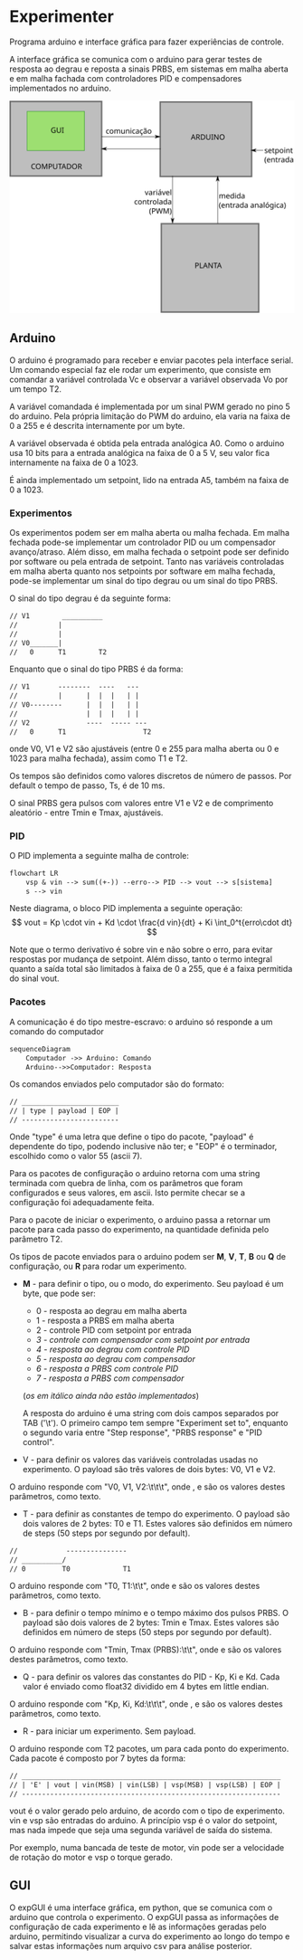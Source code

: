 # Experimenter

Programa arduino e interface gráfica para fazer experiências de controle.

A interface gráfica se comunica com o arduino para gerar testes de resposta ao degrau e reposta a sinais PRBS, em sistemas em malha aberta e em malha fachada com controladores PID e compensadores implementados no arduino.

![sistema.svg](sistema.svg)

## Arduino

O arduino é programado para receber e enviar pacotes pela interface serial. Um comando especial faz ele rodar um experimento, que consiste em comandar a variável controlada Vc e observar a variável observada Vo por um tempo T2.

A variável comandada é implementada por um sinal PWM gerado no pino 5 do arduino. Pela própria limitação do PWM do arduino, ela varia na faixa de 0 a 255 e é descrita internamente por um byte.

A variável observada é obtida pela entrada analógica A0. Como o arduino usa 10 bits para a entrada analógica na faixa de 0 a 5 V, seu valor fica internamente na faixa de 0 a 1023.

É ainda implementado um setpoint, lido na entrada A5, também na faixa de 0 a 1023.

### Experimentos

Os experimentos podem ser em malha aberta ou malha fechada. Em malha fechada pode-se implementar um controlador PID ou um compensador avanço/atraso. Além disso, em malha fechada o setpoint pode ser definido por software ou pela entrada de setpoint.
Tanto nas variáveis controladas em malha aberta quanto nos setpoints por software em malha fechada, pode-se implementar um sinal do tipo degrau ou um sinal do tipo PRBS.

O sinal do tipo degrau é da seguinte forma:

```
// V1        __________
//          |
//          |
// V0_______|
//   0      T1        T2
```

Enquanto que o sinal do tipo PRBS é da forma:
```
// V1       --------  ----   ---
//          |      |  |  |   | |
// V0--------      |  |  |   | |
//                 |  |  |   | |
// V2              ----  ----- ---
//   0      T1                   T2
```

onde V0, V1 e V2 são ajustáveis (entre 0 e 255 para malha aberta ou 0 e 1023 para malha fechada), assim como T1 e T2.

Os tempos são definidos como valores discretos de número de passos. Por default o tempo de passo, Ts, é de 10 ms.
 
O sinal PRBS gera pulsos com valores entre V1 e V2 e de comprimento aleatório - entre Tmin e Tmax, ajustáveis.

### PID
O PID implementa a seguinte malha de controle:
```mermaid
flowchart LR
	vsp & vin --> sum((+-)) --erro--> PID --> vout --> s[sistema]
	s --> vin
```
Neste diagrama, o bloco PID implementa a seguinte operação:
$$
vout = Kp \cdot vin + Kd \cdot \frac{d vin}{dt} + Ki \int_0^t{erro\cdot dt}
$$

Note que o termo derivativo é sobre vin e não sobre o erro, para evitar respostas por mudança de setpoint. Além disso, tanto o termo integral quanto a saída total são limitados à faixa de 0 a 255, que é a faixa permitida do sinal vout.

### Pacotes
A comunicação é do tipo mestre-escravo: o arduino só responde a um comando do computador
```mermaid
sequenceDiagram
    Computador ->> Arduino: Comando
    Arduino-->>Computador: Resposta
```
Os comandos enviados pelo computador são do formato:

```
// ________________________
// | type | payload | EOP |
// ------------------------
```
Onde "type" é uma letra que define o tipo do pacote, "payload" é dependente do tipo, podendo inclusive não ter;  e "EOP" é o terminador, escolhido como o valor 55 (ascii 7).

Para os pacotes de configuração o arduino retorna com uma string terminada com quebra de linha, com os parâmetros que foram configurados e seus valores, em ascii. Isto permite checar se a configuração foi adequadamente feita.

Para o pacote de iniciar o experimento, o arduino passa a retornar um pacote para cada passo do experimento, na quantidade definida pelo parâmetro T2. 

Os tipos de pacote enviados para o arduino podem ser **M**, **V**, **T**, **B** ou **Q** de configuração, ou **R** para rodar um experimento.

- **M** - para definir o tipo, ou o modo, do experimento. Seu payload é um byte, que pode ser:
	- 0 - resposta ao degrau em malha aberta
	- 1 - resposta a PRBS em malha aberta
	- 2 - controle PID com setpoint por entrada
	- *3 - controle com compensador com setpoint por entrada*
	- *4 - resposta ao degrau com controle PID*
	- *5 - resposta ao degrau com compensador*
	- *6 - resposta a PRBS com controle PID*
	- *7 - resposta a PRBS com compensador*
	
	(*os em itálico ainda não estão implementados*)

	A resposta do arduino é uma string com dois campos separados por TAB ('\t'). O primeiro campo tem sempre "Experiment set to", enquanto o segundo varia entre "Step response", "PRBS response" e "PID control".


- V - para definir os valores das variáveis controladas usadas no experimento. O payload são três valores de dois bytes: V0, V1 e V2.

O arduino responde com "V0, V1, V2:\t<V0>\t<V1>\t<V2>", onde <V0>, <V1> e <V2> são os valores destes parâmetros, como texto.

- T - para definir as constantes de tempo do experimento. O payload são dois valores de 2 bytes: T0 e T1. Estes valores são definidos em número de steps (50 steps por segundo por default).
```
//            ---------------
// __________/
// 0         T0             T1
```

O arduino responde com "T0, T1:\t<T0>\t<T1>", onde <T0> e <T1> são os valores destes parâmetros, como texto.

- B - para definir o tempo mínimo e o tempo máximo dos pulsos PRBS. O payload são dois valores de 2 bytes: Tmin e Tmax. Estes valores são definidos em número de steps (50 steps por segundo por default).

O arduino responde com "Tmin, Tmax (PRBS):\t<Tmin>\t<Tmax>", onde <Tmin> e <Tmax> são os valores destes parâmetros, como texto.

- Q - para definir os valores das constantes do PID - Kp, Ki e Kd. Cada valor é enviado como float32 dividido em 4 bytes em little endian.

O arduino responde com "Kp, Ki, Kd:\t<Kp>\t<Ki>\t<Kd>", onde <Kp>, <Ki> e <kd> são os valores destes parâmetros, como texto.

- R - para iniciar um experimento. Sem payload.

O arduino responde com T2 pacotes, um para cada ponto do experimento.
Cada pacote é composto por 7 bytes da forma:

```
// ________________________________________________________________
// | 'E' | vout | vin(MSB) | vin(LSB) | vsp(MSB) | vsp(LSB) | EOP |
// ----------------------------------------------------------------
```

vout é o valor gerado pelo arduino, de acordo com o tipo de experimento. vin e vsp são entradas do arduino.
A princípio vsp é o valor do setpoint, mas nada impede que seja uma segunda variável de saída do sistema.

Por exemplo, numa bancada de teste de motor, vin pode ser a velocidade de rotação do motor e vsp o torque gerado.

## GUI
O expGUI é uma interface gráfica, em python, que se comunica com o arduino que controla o experimento. O expGUI passa as informações de configuração de cada experimento e lê as informações geradas pelo arduino, permitindo visualizar a curva do experimento ao longo do tempo e salvar estas informações num arquivo csv para análise posterior.